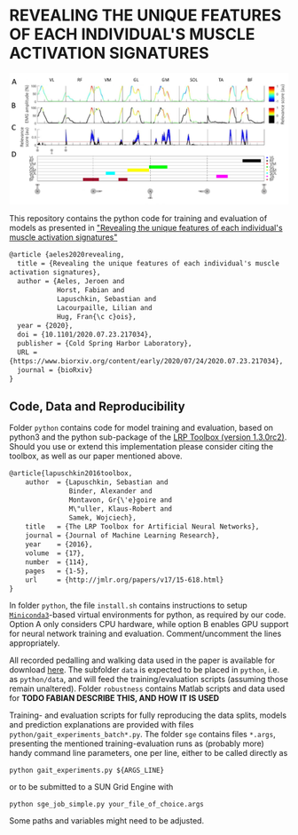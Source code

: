 # REVEALING THE UNIQUE FEATURES OF EACH INDIVIDUAL'S MUSCLE ACTIVATION SIGNATURES

![overview figure](./figures/Fig_1.png)

This repository contains the python code for training and evaluation of models as presented in
["Revealing the unique features of each individual's muscle activation signatures"](https://www.biorxiv.org/content/10.1101/2020.07.23.217034v1)
```
@article {aeles2020revealing,
  title = {Revealing the unique features of each individual's muscle activation signatures},
  author = {Aeles, Jeroen and
            Horst, Fabian and
            Lapuschkin, Sebastian and
            Lacourpaille, Lilian and
            Hug, Fran{\c c}ois},
  year = {2020},
  doi = {10.1101/2020.07.23.217034},
  publisher = {Cold Spring Harbor Laboratory},
  URL = {https://www.biorxiv.org/content/early/2020/07/24/2020.07.23.217034},
  journal = {bioRxiv}
}

```

## Code, Data and Reproducibility

Folder `python` contains code for model training and evaluation, based on python3 and the python sub-package of the [LRP Toolbox (version 1.3.0rc2)](https://github.com/sebastian-lapuschkin). Should you use or extend this implementation please consider citing the toolbox, as well as our paper mentioned above.
```
@article{lapuschkin2016toolbox,
    author  = {Lapuschkin, Sebastian and
               Binder, Alexander and
               Montavon, Gr{\'e}goire and
               M\"uller, Klaus-Robert and
               Samek, Wojciech},
    title   = {The LRP Toolbox for Artificial Neural Networks},
    journal = {Journal of Machine Learning Research},
    year    = {2016},
    volume  = {17},
    number  = {114},
    pages   = {1-5},
    url     = {http://jmlr.org/papers/v17/15-618.html}
}
```

In folder `python`, the file `install.sh` contains instructions to setup [`Miniconda3`](https://docs.conda.io/en/latest/miniconda.html)-based virtual environments for python, as required by our code.
Option A only considers CPU hardware, while option B enables GPU support
for neural network training and evaluation. Comment/uncomment the lines appropriately.

All recorded pedalling and walking data used in the paper is available for download [here](https://datacloud.hhi.fraunhofer.de/nextcloud/s/QSZjxQryHFTDrCd).
The subfolder `data` is expected to be placed in `python`, i.e. as `python/data`, and will feed the training/evaluation scripts (assuming those remain unaltered).
Folder `robustness` contains Matlab scripts and data used for **TODO FABIAN DESCRIBE THIS, AND HOW IT IS USED**

Training- and evaluation scripts for fully reproducing the data splits, models and prediction explanations are
provided with files `python/gait_experiments_batch*.py`.
The folder `sge` contains files `*.args`, presenting the mentioned training-evaluation runs as (probably more) handy command line parameters, one per line, either to be called directly as
```
python gait_experiments.py ${ARGS_LINE}
```
or to be submitted to a SUN Grid Engine with
```
python sge_job_simple.py your_file_of_choice.args
```
Some paths and variables might need to be adjusted.


